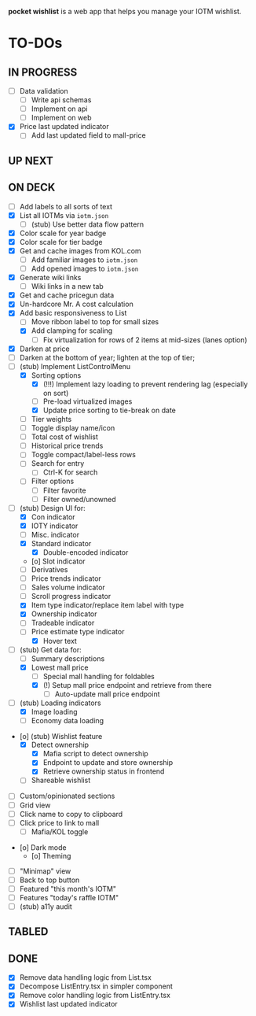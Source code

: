 **pocket wishlist** is a web app that helps you manage your IOTM wishlist.

# TO-DOs

## IN PROGRESS

- [ ] Data validation
  - [ ] Write api schemas
  - [ ] Implement on api
  - [ ] Implement on web
- [x] Price last updated indicator
  - [ ] Add last updated field to mall-price

## UP NEXT

## ON DECK

- [ ] Add labels to all sorts of text
- [x] List all IOTMs via `iotm.json`
  - [ ] (stub) Use better data flow pattern
- [x] Color scale for year badge
- [x] Color scale for tier badge
- [x] Get and cache images from KOL.com
  - [ ] Add familiar images to `iotm.json`
  - [ ] Add opened images to `iotm.json`
- [x] Generate wiki links
  - [ ] Wiki links in a new tab
- [x] Get and cache pricegun data
- [x] Un-hardcore Mr. A cost calculation
- [x] Add basic responsiveness to List
  - [ ] Move ribbon label to top for small sizes
  - [x] Add clamping for scaling
    - [ ] Fix virtualization for rows of 2 items at mid-sizes (lanes option)
- [x] Darken at price
- [ ] Darken at the bottom of year; lighten at the top of tier;
- [ ] (stub) Implement ListControlMenu
  - [x] Sorting options
    - [x] (!!!) Implement lazy loading to prevent rendering lag (especially on sort)
    - [ ] Pre-load virtualized images
    - [x] Update price sorting to tie-break on date
  - [ ] Tier weights
  - [ ] Toggle display name/icon
  - [ ] Total cost of wishlist
  - [ ] Historical price trends
  - [ ] Toggle compact/label-less rows
  - [ ] Search for entry
    - [ ] Ctrl-K for search
  - [ ] Filter options
    - [ ] Filter favorite
    - [ ] Filter owned/unowned
- [ ] (stub) Design UI for:
  - [x] Con indicator
  - [x] IOTY indicator
  - [ ] Misc. indicator
  - [x] Standard indicator
    - [x] Double-encoded indicator
  - [o] Slot indicator
  - [ ] Derivatives
  - [ ] Price trends indicator
  - [ ] Sales volume indicator
  - [ ] Scroll progress indicator
  - [x] Item type indicator/replace item label with type
  - [x] Ownership indicator
  - [ ] Tradeable indicator
  - [ ] Price estimate type indicator
    - [x] Hover text
- [ ] (stub) Get data for:
  - [ ] Summary descriptions
  - [x] Lowest mall price
    - [ ] Special mall handling for foldables
    - [x] (!) Setup mall price endpoint and retrieve from there
      - [ ] Auto-update mall price endpoint
- [ ] (stub) Loading indicators
  - [x] Image loading
  - [ ] Economy data loading
- [o] (stub) Wishlist feature
  - [x] Detect ownership
    - [x] Mafia script to detect ownership
    - [x] Endpoint to update and store ownership
    - [x] Retrieve ownership status in frontend
  - [ ] Shareable wishlist
- [ ] Custom/opinionated sections
- [ ] Grid view
- [ ] Click name to copy to clipboard
- [ ] Click price to link to mall
  - [ ] Mafia/KOL toggle
- [o] Dark mode
  - [o] Theming
- [ ] "Minimap" view
- [ ] Back to top button
- [ ] Featured "this month's IOTM"
- [ ] Features "today's raffle IOTM"
- [ ] (stub) a11y audit

## TABLED

## DONE

- [x] Remove data handling logic from List.tsx
- [x] Decompose ListEntry.tsx in simpler component
- [x] Remove color handling logic from ListEntry.tsx
- [x] Wishlist last updated indicator
